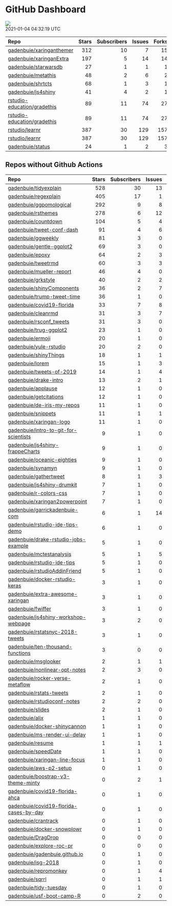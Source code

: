 GitHub Dashboard
================

![](https://github.com/gadenbuie/status/workflows/Render%20Status/badge.svg)  
2021-01-04 04:32:19 UTC

| Repo                                                                          | Stars | Subscribers | Issues | Forks | Status                                                                                                                                                       | Commit                                                                                                                                                                                |
| :---------------------------------------------------------------------------- | ----: | ----------: | -----: | ----: | :----------------------------------------------------------------------------------------------------------------------------------------------------------- | :------------------------------------------------------------------------------------------------------------------------------------------------------------------------------------ |
| [gadenbuie/xaringanthemer](https://github.com/gadenbuie/xaringanthemer)       |   312 |          10 |      7 |    15 | [![](https://github.com/gadenbuie/xaringanthemer/workflows/tic/badge.svg)](https://github.com/gadenbuie/xaringanthemer/actions/runs/458666233)               | <a href="https://github.com/gadenbuie/xaringanthemer/commit/f2edaf0f256cb88171c80f26a1829e5fde4a274c" title="[ci] Dispatch events to gadenbuie/status">f2edaf</a>                     |
| [gadenbuie/xaringanExtra](https://github.com/gadenbuie/xaringanExtra)         |   197 |           5 |     14 |    14 | [![](https://github.com/gadenbuie/xaringanExtra/workflows/tic/badge.svg)](https://github.com/gadenbuie/xaringanExtra/actions/runs/458657755)                 | <a href="https://github.com/gadenbuie/xaringanExtra/commit/93429efefb268a4df2f43935304a8f781f73ece8" title="[ci] tic::update_tic() and add status update step">93429e</a>             |
| [gadenbuie/starwarsdb](https://github.com/gadenbuie/starwarsdb)               |    27 |           1 |      1 |     1 | [![](https://github.com/gadenbuie/starwarsdb/workflows/tic/badge.svg)](https://github.com/gadenbuie/starwarsdb/actions/runs/460246978)                       | <a href="https://github.com/gadenbuie/starwarsdb/commit/bb52cb21155b280aa92cdd86de3c1c7b32e816bf" title="[ci] tic::update_tic() and add status update step">bb52cb</a>                |
| [gadenbuie/metathis](https://github.com/gadenbuie/metathis)                   |    48 |           2 |      6 |     2 | [![](https://github.com/gadenbuie/metathis/workflows/tic/badge.svg)](https://github.com/gadenbuie/metathis/actions/runs/460240147)                           | <a href="https://github.com/gadenbuie/metathis/commit/ea26bc9f4abe3a1abf9ea051ed2e7ae21143794e" title="[ci] tic::update_tic() and add status update step">ea26bc</a>                  |
| [gadenbuie/shrtcts](https://github.com/gadenbuie/shrtcts)                     |    68 |           1 |      3 |     1 | [![](https://github.com/gadenbuie/shrtcts/workflows/tic/badge.svg)](https://github.com/gadenbuie/shrtcts/actions/runs/460242252)                             | <a href="https://github.com/gadenbuie/shrtcts/commit/c2103728f2b73619d9eebf48f2cf62605d53972f" title="[ci] tic::update_tic() and add status update step">c21037</a>                   |
| [gadenbuie/js4shiny](https://github.com/gadenbuie/js4shiny)                   |    41 |           4 |      2 |     1 | [![](https://github.com/gadenbuie/js4shiny/workflows/tic/badge.svg)](https://github.com/gadenbuie/js4shiny/actions/runs/460253315)                           | <a href="https://github.com/gadenbuie/js4shiny/commit/280ed148f678103c91a3ece2f6a2986bffd2fea1" title="[ci] tic::update_tic() and add status update step">280ed1</a>                  |
| [rstudio-education/gradethis](https://github.com/rstudio-education/gradethis) |    89 |          11 |     74 |    27 | [![](https://github.com/rstudio-education/gradethis/workflows/R-CMD-check/badge.svg)](https://github.com/rstudio-education/gradethis/actions/runs/452922406) | <a href="https://github.com/rstudio-education/gradethis/commit/b2e836c9ab19646621181f9079fbf66f08df86d0" title="Update print method for gradethis_graded conditionMessage">b2e836</a> |
| [rstudio-education/gradethis](https://github.com/rstudio-education/gradethis) |    89 |          11 |     74 |    27 | [![](https://github.com/rstudio-education/gradethis/workflows/pkgdown/badge.svg)](https://github.com/rstudio-education/gradethis/actions/runs/413382645)     | <a href="https://github.com/rstudio-education/gradethis/commit/b2d9ef55d3f68d3dcadae06df2fc213d87f2d30b" title="code_feedback() can accept character vectors (#182)">b2d9ef</a>       |
| [rstudio/learnr](https://github.com/rstudio/learnr)                           |   387 |          30 |    129 |   157 | [![](https://github.com/rstudio/learnr/workflows/R-CMD-check/badge.svg)](https://github.com/rstudio/learnr/actions/runs/453349265)                           | <a href="https://github.com/rstudio/learnr/commit/3fa052e2880b43b65653fab635f4d1674fbb0576" title="Add question_numeric()">3fa052</a>                                                 |
| [rstudio/learnr](https://github.com/rstudio/learnr)                           |   387 |          30 |    129 |   157 | [![](https://github.com/rstudio/learnr/workflows/Render%20docs/badge.svg)](https://github.com/rstudio/learnr/actions/runs/451454395)                         | <a href="https://github.com/rstudio/learnr/commit/96cc9f96b5e2ef4a57ab0cee3732c23859c48568" title="Check that *-error-check and *-check are both included (#459)">96cc9f</a>          |
| [gadenbuie/status](https://github.com/gadenbuie/status)                       |    24 |           1 |      2 |     3 | [![](https://github.com/gadenbuie/status/workflows/Render%20Status/badge.svg)](https://github.com/gadenbuie/status/actions/runs/460253050)                   | <a href="https://github.com/gadenbuie/status/commit/76d53e30e1175cc45fa7326c5096603b4a0f578a" title="[status] 2021-01-04 04:28:51 UTC">76d53e</a>                                     |

## Repos without Github Actions

| Repo                                                                                                | Stars | Subscribers | Issues | Forks |
| :-------------------------------------------------------------------------------------------------- | ----: | ----------: | -----: | ----: |
| [gadenbuie/tidyexplain](https://github.com/gadenbuie/tidyexplain)                                   |   528 |          30 |     13 |    89 |
| [gadenbuie/regexplain](https://github.com/gadenbuie/regexplain)                                     |   405 |          17 |      1 |    20 |
| [gadenbuie/ggpomological](https://github.com/gadenbuie/ggpomological)                               |   292 |           9 |      8 |    16 |
| [gadenbuie/rsthemes](https://github.com/gadenbuie/rsthemes)                                         |   278 |           6 |     12 |    17 |
| [gadenbuie/countdown](https://github.com/gadenbuie/countdown)                                       |   104 |           5 |      4 |     7 |
| [gadenbuie/tweet-conf-dash](https://github.com/gadenbuie/tweet-conf-dash)                           |    91 |           4 |      6 |    50 |
| [gadenbuie/ggweekly](https://github.com/gadenbuie/ggweekly)                                         |    81 |           3 |      0 |     8 |
| [gadenbuie/gentle-ggplot2](https://github.com/gadenbuie/gentle-ggplot2)                             |    69 |           3 |      0 |    13 |
| [gadenbuie/epoxy](https://github.com/gadenbuie/epoxy)                                               |    64 |           2 |      3 |     3 |
| [gadenbuie/tweetrmd](https://github.com/gadenbuie/tweetrmd)                                         |    60 |           3 |      3 |     3 |
| [gadenbuie/mueller-report](https://github.com/gadenbuie/mueller-report)                             |    46 |           4 |      0 |    26 |
| [gadenbuie/grkstyle](https://github.com/gadenbuie/grkstyle)                                         |    40 |           2 |      2 |     6 |
| [gadenbuie/shinyComponents](https://github.com/gadenbuie/shinyComponents)                           |    36 |           2 |      7 |     3 |
| [gadenbuie/trump-tweet-time](https://github.com/gadenbuie/trump-tweet-time)                         |    36 |           1 |      0 |     0 |
| [gadenbuie/covid19-florida](https://github.com/gadenbuie/covid19-florida)                           |    33 |           7 |      8 |     9 |
| [gadenbuie/cleanrmd](https://github.com/gadenbuie/cleanrmd)                                         |    31 |           3 |      7 |     1 |
| [gadenbuie/rsconf\_tweets](https://github.com/gadenbuie/rsconf_tweets)                              |    31 |           3 |      0 |    13 |
| [gadenbuie/trug-ggplot2](https://github.com/gadenbuie/trug-ggplot2)                                 |    23 |           1 |      0 |     5 |
| [gadenbuie/ermoji](https://github.com/gadenbuie/ermoji)                                             |    20 |           1 |      0 |     1 |
| [gadenbuie/yule-rstudio](https://github.com/gadenbuie/yule-rstudio)                                 |    20 |           2 |      0 |     8 |
| [gadenbuie/shinyThings](https://github.com/gadenbuie/shinyThings)                                   |    18 |           1 |      1 |     1 |
| [gadenbuie/lorem](https://github.com/gadenbuie/lorem)                                               |    15 |           1 |      3 |     1 |
| [gadenbuie/tweets-of-2019](https://github.com/gadenbuie/tweets-of-2019)                             |    14 |           1 |      4 |     2 |
| [gadenbuie/drake-intro](https://github.com/gadenbuie/drake-intro)                                   |    13 |           2 |      1 |     4 |
| [gadenbuie/applause](https://github.com/gadenbuie/applause)                                         |    12 |           1 |      0 |     1 |
| [gadenbuie/getcitations](https://github.com/gadenbuie/getcitations)                                 |    12 |           1 |      0 |     3 |
| [gadenbuie/de-iris-my-repos](https://github.com/gadenbuie/de-iris-my-repos)                         |    11 |           1 |      0 |     0 |
| [gadenbuie/snippets](https://github.com/gadenbuie/snippets)                                         |    11 |           1 |      1 |     6 |
| [gadenbuie/xaringan-logo](https://github.com/gadenbuie/xaringan-logo)                               |    11 |           1 |      0 |     8 |
| [gadenbuie/intro-to-git-for-scientists](https://github.com/gadenbuie/intro-to-git-for-scientists)   |     9 |           1 |      0 |     1 |
| [gadenbuie/js4shiny-frappeCharts](https://github.com/gadenbuie/js4shiny-frappeCharts)               |     9 |           1 |      0 |     3 |
| [gadenbuie/oceanic-eighties](https://github.com/gadenbuie/oceanic-eighties)                         |     9 |           1 |      0 |     3 |
| [gadenbuie/synamyn](https://github.com/gadenbuie/synamyn)                                           |     9 |           1 |      0 |     0 |
| [gadenbuie/gathertweet](https://github.com/gadenbuie/gathertweet)                                   |     8 |           1 |      3 |     2 |
| [gadenbuie/js4shiny-drumkit](https://github.com/gadenbuie/js4shiny-drumkit)                         |     7 |           1 |      0 |     1 |
| [gadenbuie/r-colors-css](https://github.com/gadenbuie/r-colors-css)                                 |     7 |           1 |      0 |     2 |
| [gadenbuie/xaringan2powerpoint](https://github.com/gadenbuie/xaringan2powerpoint)                   |     7 |           1 |      0 |     1 |
| [gadenbuie/garrickadenbuie-com](https://github.com/gadenbuie/garrickadenbuie-com)                   |     6 |           1 |     14 |     4 |
| [gadenbuie/rstudio-ide-tips-demo](https://github.com/gadenbuie/rstudio-ide-tips-demo)               |     6 |           1 |      0 |     2 |
| [gadenbuie/drake-rstudio-jobs-example](https://github.com/gadenbuie/drake-rstudio-jobs-example)     |     5 |           1 |      0 |     0 |
| [gadenbuie/mctestanalysis](https://github.com/gadenbuie/mctestanalysis)                             |     5 |           1 |      5 |     2 |
| [gadenbuie/rstudio-ide-tips](https://github.com/gadenbuie/rstudio-ide-tips)                         |     5 |           1 |      0 |     2 |
| [gadenbuie/rstudioAddinFriend](https://github.com/gadenbuie/rstudioAddinFriend)                     |     5 |           1 |      0 |     1 |
| [gadenbuie/docker-rstudio-keras](https://github.com/gadenbuie/docker-rstudio-keras)                 |     3 |           1 |      0 |     1 |
| [gadenbuie/extra-awesome-xaringan](https://github.com/gadenbuie/extra-awesome-xaringan)             |     3 |           1 |      0 |     0 |
| [gadenbuie/fwiffer](https://github.com/gadenbuie/fwiffer)                                           |     3 |           1 |      0 |     0 |
| [gadenbuie/js4shiny-workshop-webpage](https://github.com/gadenbuie/js4shiny-workshop-webpage)       |     3 |           2 |      0 |     5 |
| [gadenbuie/rstatsnyc-2018-tweets](https://github.com/gadenbuie/rstatsnyc-2018-tweets)               |     3 |           1 |      0 |     0 |
| [gadenbuie/ten-thousand-functions](https://github.com/gadenbuie/ten-thousand-functions)             |     3 |           0 |      0 |     0 |
| [gadenbuie/msglooker](https://github.com/gadenbuie/msglooker)                                       |     2 |           1 |      1 |     0 |
| [gadenbuie/nonlinear-opt-notes](https://github.com/gadenbuie/nonlinear-opt-notes)                   |     2 |           3 |      0 |     3 |
| [gadenbuie/rocker-verse-metaflow](https://github.com/gadenbuie/rocker-verse-metaflow)               |     2 |           1 |      0 |     0 |
| [gadenbuie/rstats-tweets](https://github.com/gadenbuie/rstats-tweets)                               |     2 |           1 |      0 |     0 |
| [gadenbuie/rstudioconf-notes](https://github.com/gadenbuie/rstudioconf-notes)                       |     2 |           2 |      0 |     0 |
| [gadenbuie/slides](https://github.com/gadenbuie/slides)                                             |     2 |           1 |      0 |     2 |
| [gadenbuie/alix](https://github.com/gadenbuie/alix)                                                 |     1 |           1 |      0 |     0 |
| [gadenbuie/docker-shinycannon](https://github.com/gadenbuie/docker-shinycannon)                     |     1 |           1 |      0 |     0 |
| [gadenbuie/ms-render-ui-delay](https://github.com/gadenbuie/ms-render-ui-delay)                     |     1 |           1 |      0 |     0 |
| [gadenbuie/resume](https://github.com/gadenbuie/resume)                                             |     1 |           1 |      1 |     0 |
| [gadenbuie/speedDate](https://github.com/gadenbuie/speedDate)                                       |     1 |           1 |      0 |     1 |
| [gadenbuie/xaringan-line-focus](https://github.com/gadenbuie/xaringan-line-focus)                   |     1 |           1 |      0 |     0 |
| [gadenbuie/aws-p2-setup](https://github.com/gadenbuie/aws-p2-setup)                                 |     0 |           1 |      0 |     0 |
| [gadenbuie/boostrap-v3-theme-minty](https://github.com/gadenbuie/boostrap-v3-theme-minty)           |     0 |           2 |      1 |     1 |
| [gadenbuie/covid19-florida-ahca](https://github.com/gadenbuie/covid19-florida-ahca)                 |     0 |           1 |      0 |     0 |
| [gadenbuie/covid19-florida-cases-by-day](https://github.com/gadenbuie/covid19-florida-cases-by-day) |     0 |           1 |      0 |     0 |
| [gadenbuie/crantrack](https://github.com/gadenbuie/crantrack)                                       |     0 |           1 |      0 |     1 |
| [gadenbuie/docker-snowplowr](https://github.com/gadenbuie/docker-snowplowr)                         |     0 |           1 |      0 |     0 |
| [gadenbuie/DragDrop](https://github.com/gadenbuie/DragDrop)                                         |     0 |           0 |      0 |     0 |
| [gadenbuie/explore-roc-pr](https://github.com/gadenbuie/explore-roc-pr)                             |     0 |           0 |      0 |     0 |
| [gadenbuie/gadenbuie.github.io](https://github.com/gadenbuie/gadenbuie.github.io)                   |     0 |           1 |      0 |     0 |
| [gadenbuie/isg-2018](https://github.com/gadenbuie/isg-2018)                                         |     0 |           1 |      0 |     0 |
| [gadenbuie/repromonkey](https://github.com/gadenbuie/repromonkey)                                   |     0 |           1 |      4 |     0 |
| [gadenbuie/sqrrl](https://github.com/gadenbuie/sqrrl)                                               |     0 |           1 |      1 |     1 |
| [gadenbuie/tidy-tuesday](https://github.com/gadenbuie/tidy-tuesday)                                 |     0 |           1 |      0 |     0 |
| [gadenbuie/usf-boot-camp-R](https://github.com/gadenbuie/usf-boot-camp-R)                           |     0 |           2 |      0 |     2 |
